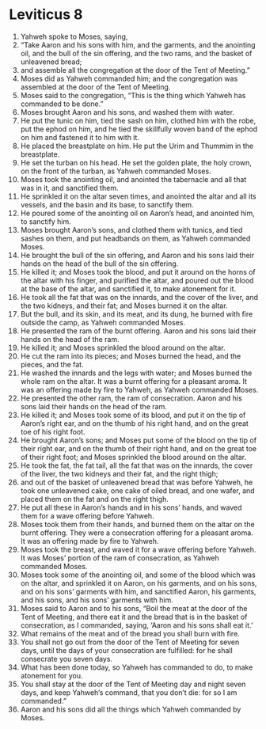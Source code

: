 ﻿
# Leviticus 8
1. Yahweh spoke to Moses, saying, 
2. “Take Aaron and his sons with him, and the garments, and the anointing oil, and the bull of the sin offering, and the two rams, and the basket of unleavened bread; 
3. and assemble all the congregation at the door of the Tent of Meeting.” 
4. Moses did as Yahweh commanded him; and the congregation was assembled at the door of the Tent of Meeting. 
5. Moses said to the congregation, “This is the thing which Yahweh has commanded to be done.” 
6. Moses brought Aaron and his sons, and washed them with water. 
7. He put the tunic on him, tied the sash on him, clothed him with the robe, put the ephod on him, and he tied the skillfully woven band of the ephod on him and fastened it to him with it. 
8. He placed the breastplate on him. He put the Urim and Thummim in the breastplate. 
9. He set the turban on his head. He set the golden plate, the holy crown, on the front of the turban, as Yahweh commanded Moses. 
10. Moses took the anointing oil, and anointed the tabernacle and all that was in it, and sanctified them. 
11. He sprinkled it on the altar seven times, and anointed the altar and all its vessels, and the basin and its base, to sanctify them. 
12. He poured some of the anointing oil on Aaron’s head, and anointed him, to sanctify him. 
13. Moses brought Aaron’s sons, and clothed them with tunics, and tied sashes on them, and put headbands on them, as Yahweh commanded Moses. 
14. He brought the bull of the sin offering, and Aaron and his sons laid their hands on the head of the bull of the sin offering. 
15. He killed it; and Moses took the blood, and put it around on the horns of the altar with his finger, and purified the altar, and poured out the blood at the base of the altar, and sanctified it, to make atonement for it. 
16. He took all the fat that was on the innards, and the cover of the liver, and the two kidneys, and their fat; and Moses burned it on the altar. 
17. But the bull, and its skin, and its meat, and its dung, he burned with fire outside the camp, as Yahweh commanded Moses. 
18. He presented the ram of the burnt offering. Aaron and his sons laid their hands on the head of the ram. 
19. He killed it; and Moses sprinkled the blood around on the altar. 
20. He cut the ram into its pieces; and Moses burned the head, and the pieces, and the fat. 
21. He washed the innards and the legs with water; and Moses burned the whole ram on the altar. It was a burnt offering for a pleasant aroma. It was an offering made by fire to Yahweh, as Yahweh commanded Moses. 
22. He presented the other ram, the ram of consecration. Aaron and his sons laid their hands on the head of the ram. 
23. He killed it; and Moses took some of its blood, and put it on the tip of Aaron’s right ear, and on the thumb of his right hand, and on the great toe of his right foot. 
24. He brought Aaron’s sons; and Moses put some of the blood on the tip of their right ear, and on the thumb of their right hand, and on the great toe of their right foot; and Moses sprinkled the blood around on the altar. 
25. He took the fat, the fat tail, all the fat that was on the innards, the cover of the liver, the two kidneys and their fat, and the right thigh; 
26. and out of the basket of unleavened bread that was before Yahweh, he took one unleavened cake, one cake of oiled bread, and one wafer, and placed them on the fat and on the right thigh. 
27. He put all these in Aaron’s hands and in his sons’ hands, and waved them for a wave offering before Yahweh. 
28. Moses took them from their hands, and burned them on the altar on the burnt offering. They were a consecration offering for a pleasant aroma. It was an offering made by fire to Yahweh. 
29. Moses took the breast, and waved it for a wave offering before Yahweh. It was Moses’ portion of the ram of consecration, as Yahweh commanded Moses. 
30. Moses took some of the anointing oil, and some of the blood which was on the altar, and sprinkled it on Aaron, on his garments, and on his sons, and on his sons’ garments with him, and sanctified Aaron, his garments, and his sons, and his sons’ garments with him. 
31. Moses said to Aaron and to his sons, “Boil the meat at the door of the Tent of Meeting, and there eat it and the bread that is in the basket of consecration, as I commanded, saying, ‘Aaron and his sons shall eat it.’ 
32. What remains of the meat and of the bread you shall burn with fire. 
33. You shall not go out from the door of the Tent of Meeting for seven days, until the days of your consecration are fulfilled: for he shall consecrate you seven days. 
34. What has been done today, so Yahweh has commanded to do, to make atonement for you. 
35. You shall stay at the door of the Tent of Meeting day and night seven days, and keep Yahweh’s command, that you don’t die: for so I am commanded.” 
36. Aaron and his sons did all the things which Yahweh commanded by Moses. 
